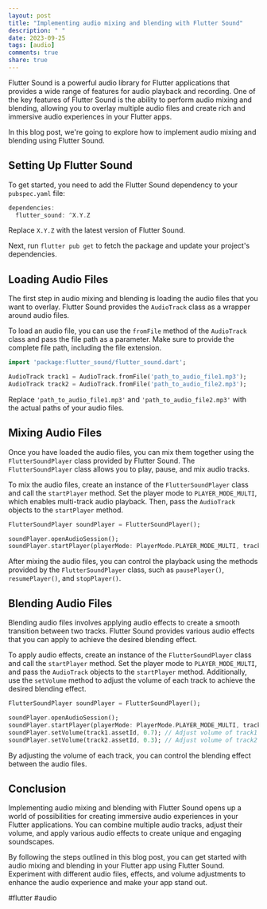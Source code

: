 ```yaml
---
layout: post
title: "Implementing audio mixing and blending with Flutter Sound"
description: " "
date: 2023-09-25
tags: [audio]
comments: true
share: true
---
```


Flutter Sound is a powerful audio library for Flutter applications that provides a wide range of features for audio playback and recording. One of the key features of Flutter Sound is the ability to perform audio mixing and blending, allowing you to overlay multiple audio files and create rich and immersive audio experiences in your Flutter apps.

In this blog post, we're going to explore how to implement audio mixing and blending using Flutter Sound.

## Setting Up Flutter Sound

To get started, you need to add the Flutter Sound dependency to your `pubspec.yaml` file:

```dart
dependencies:
  flutter_sound: ^X.Y.Z
```

Replace `X.Y.Z` with the latest version of Flutter Sound.

Next, run `flutter pub get` to fetch the package and update your project's dependencies.

## Loading Audio Files

The first step in audio mixing and blending is loading the audio files that you want to overlay. Flutter Sound provides the `AudioTrack` class as a wrapper around audio files.

To load an audio file, you can use the `fromFile` method of the `AudioTrack` class and pass the file path as a parameter. Make sure to provide the complete file path, including the file extension.

```dart
import 'package:flutter_sound/flutter_sound.dart';

AudioTrack track1 = AudioTrack.fromFile('path_to_audio_file1.mp3');
AudioTrack track2 = AudioTrack.fromFile('path_to_audio_file2.mp3');
```

Replace `'path_to_audio_file1.mp3'` and `'path_to_audio_file2.mp3'` with the actual paths of your audio files.

## Mixing Audio Files

Once you have loaded the audio files, you can mix them together using the `FlutterSoundPlayer` class provided by Flutter Sound. The `FlutterSoundPlayer` class allows you to play, pause, and mix audio tracks.

To mix the audio files, create an instance of the `FlutterSoundPlayer` class and call the `startPlayer` method. Set the player mode to `PLAYER_MODE_MULTI`, which enables multi-track audio playback. Then, pass the `AudioTrack` objects to the `startPlayer` method.

```dart
FlutterSoundPlayer soundPlayer = FlutterSoundPlayer();

soundPlayer.openAudioSession();
soundPlayer.startPlayer(playerMode: PlayerMode.PLAYER_MODE_MULTI, tracks: [track1, track2]);
```

After mixing the audio files, you can control the playback using the methods provided by the `FlutterSoundPlayer` class, such as `pausePlayer()`, `resumePlayer()`, and `stopPlayer()`.

## Blending Audio Files

Blending audio files involves applying audio effects to create a smooth transition between two tracks. Flutter Sound provides various audio effects that you can apply to achieve the desired blending effect.

To apply audio effects, create an instance of the `FlutterSoundPlayer` class and call the `startPlayer` method. Set the player mode to `PLAYER_MODE_MULTI`, and pass the `AudioTrack` objects to the `startPlayer` method. Additionally, use the `setVolume` method to adjust the volume of each track to achieve the desired blending effect.

```dart
FlutterSoundPlayer soundPlayer = FlutterSoundPlayer();

soundPlayer.openAudioSession();
soundPlayer.startPlayer(playerMode: PlayerMode.PLAYER_MODE_MULTI, tracks: [track1, track2]);
soundPlayer.setVolume(track1.assetId, 0.7); // Adjust volume of track1
soundPlayer.setVolume(track2.assetId, 0.3); // Adjust volume of track2
```

By adjusting the volume of each track, you can control the blending effect between the audio files.

## Conclusion

Implementing audio mixing and blending with Flutter Sound opens up a world of possibilities for creating immersive audio experiences in your Flutter applications. You can combine multiple audio tracks, adjust their volume, and apply various audio effects to create unique and engaging soundscapes.

By following the steps outlined in this blog post, you can get started with audio mixing and blending in your Flutter app using Flutter Sound. Experiment with different audio files, effects, and volume adjustments to enhance the audio experience and make your app stand out.

#flutter #audio
